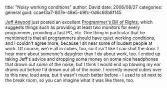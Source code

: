 
title: "Noisy working conditions"
author: David
date: 2006/08/27
categories: general
guid: ccae13a7-807e-48e5-b9fc-0d6c60b8f145

[Jeff Atwood](http://www.codinghorror.com/blog/) just posted an excellent [Programmer's Bill of Rights](http://www.codinghorror.com/blog/archives/000666.html), which suggests things such as providing at least two monitors for every programmer, providing a fast PC, etc. One thing in particular that he mentioned is that all programmers should have quiet working conditions, and I couldn't agree more, because I sit near some of loudest people at work. Of course, we're all in cubes, too, so it isn't like I can shut the door. I hear more about someone's daughter than I do about work, too. I ended up taking Jeff's advice and dropping some money on some nice headphones that drown out *some* of the noise, but I think I would end up blowing my ear drums out before I'd drown out all of the noise. I recently moved cubes over to this new, loud area, but it wasn't much better before - I used to sit next to the break room, so you can imagine what it was like there, too.


